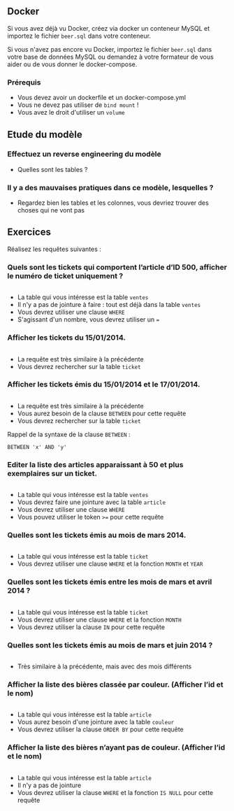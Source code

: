 ## Docker

Si vous avez déjà vu Docker, créez via docker un conteneur MySQL et importez le fichier `beer.sql` dans votre conteneur.

Si vous n'avez pas encore vu Docker, importez le fichier `beer.sql` dans votre base de données MySQL ou demandez à votre
formateur de vous aider ou de vous donner le docker-compose.

### Prérequis

- Vous devez avoir un dockerfile et un docker-compose.yml
- Vous ne devez pas utiliser de `bind mount` !
- Vous avez le droit d'utiliser un `volume`

## Etude du modèle

### Effectuez un reverse engineering du modèle

- Quelles sont les tables ?

### Il y a des mauvaises pratiques dans ce modèle, lesquelles ?

- Regardez bien les tables et les colonnes, vous devriez trouver des choses qui ne vont pas

## Exercices

Réalisez les requêtes suivantes :

### Quels sont les tickets qui comportent l’article d’ID 500, afficher le numéro de ticket uniquement ?

```mysql

```

- La table qui vous intéresse est la table `ventes`
- Il n'y a pas de jointure à faire : tout est déjà dans la table `ventes`
- Vous devrez utiliser une clause `WHERE`
- S'agissant d'un nombre, vous devrez utiliser un `=`

### Afficher les tickets du 15/01/2014.

```mysql

```

- La requête est très similaire à la précédente
- Vous devrez rechercher sur la table `ticket`

### Afficher les tickets émis du 15/01/2014 et le 17/01/2014.

```mysql

```

- La requête est très similaire à la précédente
- Vous aurez besoin de la clause `BETWEEN` pour cette requête
- Vous devrez rechercher sur la table `ticket`

Rappel de la syntaxe de la clause `BETWEEN` :
```mysql
BETWEEN 'x' AND 'y'
```

### Editer la liste des articles apparaissant à 50 et plus exemplaires sur un ticket.

```mysql

```

- La table qui vous intéresse est la table `ventes`
- Vous devrez faire une jointure avec la table `article`
- Vous devrez utiliser une clause `WHERE`
- Vous pouvez utiliser le token `>=` pour cette requête

### Quelles sont les tickets émis au mois de mars 2014.

```mysql

```

- La table qui vous intéresse est la table `ticket`
- Vous devrez utiliser une clause `WHERE` et la fonction `MONTH` et `YEAR`


### Quelles sont les tickets émis entre les mois de mars et avril 2014 ?

```mysql

```

- La table qui vous intéresse est la table `ticket`
- Vous devrez utiliser une clause `WHERE` et la fonction `MONTH`
- Vous devrez utiliser la clause `IN` pour cette requête

### Quelles sont les tickets émis au mois de mars et juin 2014 ?

```mysql

```

- Très similaire à la précédente, mais avec des mois différents

### Afficher la liste des bières classée par couleur. (Afficher l’id et le nom)

```mysql

```

- La table qui vous intéresse est la table `article`
- Vous aurez besoin d'une jointure avec la table `couleur`
- Vous devrez utiliser la clause `ORDER BY` pour cette requête

### Afficher la liste des bières n’ayant pas de couleur. (Afficher l’id et le nom)

```mysql

```

- La table qui vous intéresse est la table `article`
- Il n'y a pas de jointure
- Vous devrez utiliser la clause `WHERE` et la fonction `IS NULL` pour cette requête

